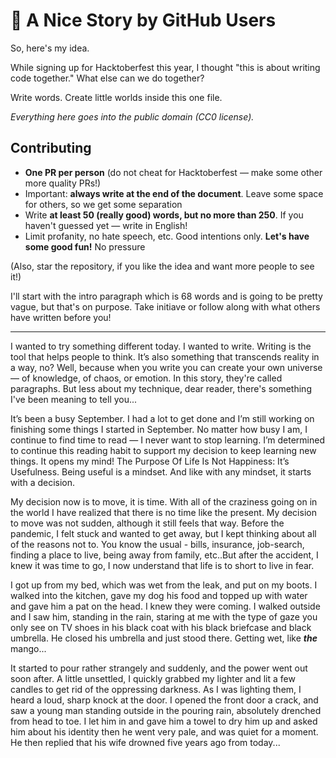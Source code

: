 # 🌹 A Nice Story by GitHub Users

So, here's my idea.

While signing up for Hacktoberfest this year, I thought "this is about writing code together." What else can we do together?

Write words. Create little worlds inside this one file.

*Everything here goes into the public domain (CC0 license).*

## Contributing

* **One PR per person** (do not cheat for Hacktoberfest — make some other more quality PRs!)
* Important: **always write at the end of the document**. Leave some space for others, so we get some separation 
* Write **at least 50 (really good) words, but no more than 250**. If you haven't guessed yet — write in English!
* Limit profanity, no hate speech, etc. Good intentions only. **Let's have some good fun!** No pressure

(Also, star the repository, if you like the idea and want more people to see it!)

I'll start with the intro paragraph which is 68 words and is going to be pretty vague, but that's on purpose. Take initiave or follow along with what others have written before you!

---

I wanted to try something different today. I wanted to write. Writing is the tool that helps people to think. It’s also something that transcends reality in a way, no? Well, because when you write you can create your own universe — of knowledge, of chaos, or emotion. In this story, they're called paragraphs. But less about my technique, dear reader, there's something I've been meaning to tell you...

It’s been a busy September. I had a lot to get done and I’m still working on finishing some things I started in September. No matter how busy I am, I continue to find time to read — I never want to stop learning. I’m determined to continue this reading habit to support my decision to keep learning new things. It opens my mind! The Purpose Of Life Is Not Happiness: It’s Usefulness. Being useful is a mindset. And like with any mindset, it starts with a decision.

My decision now is to move, it is time. With all of the craziness going on in the world I have realized that there is no time like the present. My decision to move was not sudden, although it still feels that way. Before the pandemic, I felt stuck and wanted to get away, but I kept thinking about all of the reasons not to. You know the usual - bills, insurance, job-search, finding a place to live, being away from family, etc..But after the accident, I knew it was time to go, I now understand that life is to short to live in fear.

I got up from my bed, which was wet from the leak, and put on my boots. I walked into the kitchen, gave my dog his food and topped up with water and gave him a pat on the head. I knew they were coming. I walked outside and I saw him, standing in the rain, staring at me with the type of gaze you only see on TV shoes in his black coat with his black briefcase and black umbrella. He closed his umbrella and just stood there. Getting wet, like ***the*** mango...

It started to pour rather strangely and suddenly, and the power went out soon after. A little unsettled, I quickly grabbed my lighter and lit a few candles to get rid of the oppressing darkness. As I was lighting them, I heard a loud, sharp knock at the door. I opened the front door a crack, and saw a young man standing outside in the pouring rain, absolutely drenched from head to toe. I let him in and gave him a towel to dry him up and asked him about his identity then he went very pale, and was quiet for a moment. He then replied that his wife drowned five years ago from today...
